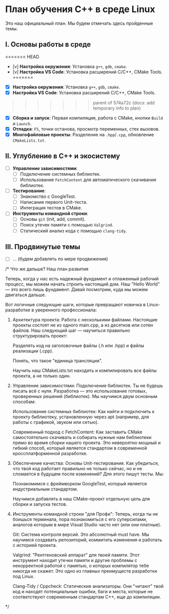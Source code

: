 # План обучения C++ в среде Linux

Это наш официальный план. Мы будем отмечать здесь пройденные темы.

## I. Основы работы в среде

<<<<<<< HEAD
- [v] **Настройка окружения**: Установка `g++`, `gdb`, `cmake`.
- [v] **Настройка VS Code**: Установка расширений C/C++, CMake Tools.
=======
- [x] **Настройка окружения**: Установка `g++`, `gdb`, `cmake`.
- [x] **Настройка VS Code**: Установка расширений C/C++, CMake Tools.
>>>>>>> parent of 574a72c (docs: add temporary info to plan)
- [x] **Сборка и запуск**: Первая компиляция, работа с CMake, кнопки `Build` и `Launch`.
- [x] **Отладка**: `F5`, точки останова, просмотр переменных, стек вызовов.
- [x] **Многофайловые проекты**: Разделение на `.hpp`/`.cpp`, обновление `CMakeLists.txt`.

## II. Углубление в C++ и экосистему

- [ ] **Управление зависимостями**:
  - [ ] Подключение системных библиотек.
  - [ ] Использование `FetchContent` для автоматического скачивания библиотек.
- [ ] **Тестирование**:
  - [ ] Знакомство с GoogleTest.
  - [ ] Написание первого Unit-теста.
  - [ ] Интеграция тестов в CMake.
- [ ] **Инструменты командной строки**:
  - [ ] Основы `git` (init, add, commit).
  - [ ] Поиск утечек памяти с помощью `Valgrind`.
  - [ ] Статический анализ кода с помощью `clang-tidy`.

## III. Продвинутые темы

- [ ] ... (будем добавлять по мере продвижения)



/*
Что же дальше? Наш план развития

Теперь, когда у нас есть надежный фундамент и отлаженный рабочий процесс, мы можем начать строить настоящий дом. Наш "Hello World" — это всего лишь фундамент. Давай посмотрим, куда мы можем двигаться дальше.

Вот логичные следующие шаги, которые превращают новичка в Linux-разработке в уверенного профессионала:

1. Архитектура проекта: Работа с несколькими файлами.
Настоящие проекты состоят не из одного main.cpp, а из десятков или сотен файлов. Наш следующий шаг — научиться правильно структурировать проект:

    Разделять код на заголовочные файлы (.h или .hpp) и файлы реализации (.cpp).

    Понять, что такое "единица трансляции".

    Научить наш CMakeLists.txt находить и компилировать все файлы проекта, а не только один.

2. Управление зависимостями: Подключение библиотек.
Ты не будешь писать всё с нуля. Разработка — это использование готовых, проверенных решений (библиотек). Мы научимся двум основным способам:

    Использование системных библиотек: Как найти и подключить к проекту библиотеку, установленную через apt (например, для работы с графикой, звуком или сетью).

    Современный подход с FetchContent: Как заставить CMake самостоятельно скачивать и собирать нужные нам библиотеки прямо во время сборки нашего проекта. Это невероятно мощный и гибкий способ, который является стандартом в современной кроссплатформенной разработке.

3. Обеспечение качества: Основы Unit-тестирования.
Как убедиться, что твой код работает правильно не только сейчас, но и не сломается в будущем после изменений? Для этого пишут тесты. Мы:

    Познакомимся с фреймворком GoogleTest, который является индустриальным стандартом.

    Научимся добавлять в наш CMake-проект отдельную цель для сборки и запуска тестов.

4. Инструменты командной строки "для Профи":
Теперь, когда ты не боишься терминала, пора познакомиться с его суперсилами, аналогов которым в мире Visual Studio часто нет (или они платные).

    Git: Система контроля версий. Это абсолютный must have. Мы научимся создавать репозиторий, коммитить изменения и работать с историей проекта.

    Valgrind: "Рентгеновский аппарат" для твоей памяти. Этот инструмент находит утечки памяти и другие проблемы с некорректной работой с памятью, о которых компилятор тебе никогда не скажет. Это одно из главных преимуществ разработки под Linux.

    Clang-Tidy / Cppcheck: Статические анализаторы. Они "читают" твой код и находят потенциальные ошибки, баги и места, которые не соответствуют современным стандартам C++, еще до компиляции.

*/